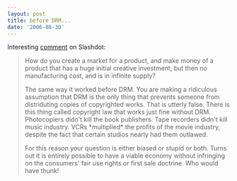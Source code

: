 ```yaml
---
layout: post
title: before DRM...
date: '2006-08-30'
---
```


Interesting [comment][1] on Slashdot:

> How do you create a market for a product, and make money of a product that has a huge initial creative investment, but then no manufacturing cost, and is in infinite supply?  
>   
> The same way it worked before DRM. You are making a ridiculous assumption that DRM is the only thing that prevents someone from distriduting copies of copyrighted works. That is utterly false. There is this thing called copyright law that works just fine without DRM. Photocopiers didn't kill the book publishers. Tape recorders didn't kill music industry. VCRs \*multiplied\* the profits of the movie industry, despite the fact that certain studios nearly had them outlawed.  
>   
> For this reason your question is either biased or stupid or both. Turns out it is entirely possible to have a viable economy without infringing on the consumers' fair use rights or first sale doctrine. Who would have thunk!

[1]: http://ask.slashdot.org/comments.pl?sid=195347&cid=16004871

